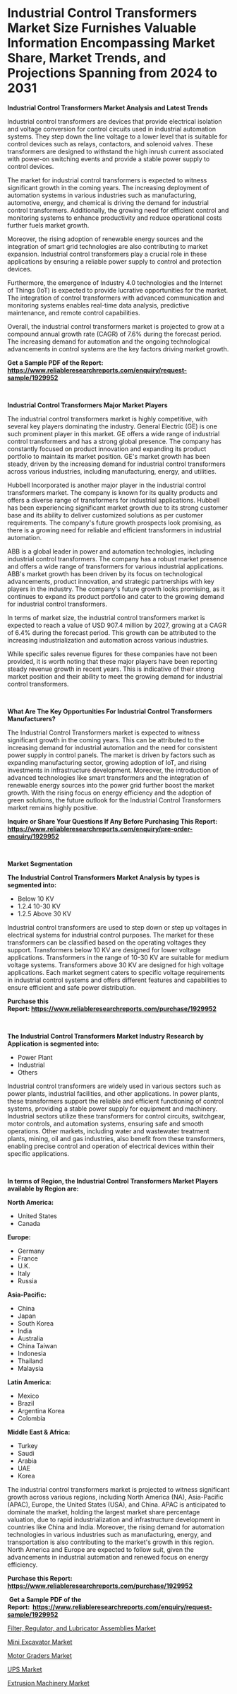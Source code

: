 <p><h1>Industrial Control Transformers Market Size Furnishes Valuable Information Encompassing Market Share, Market Trends, and Projections Spanning from 2024 to 2031</h1></p><p><strong>Industrial Control Transformers Market Analysis and Latest Trends</strong></p>
<p><p>Industrial control transformers are devices that provide electrical isolation and voltage conversion for control circuits used in industrial automation systems. They step down the line voltage to a lower level that is suitable for control devices such as relays, contactors, and solenoid valves. These transformers are designed to withstand the high inrush current associated with power-on switching events and provide a stable power supply to control devices.</p><p>The market for industrial control transformers is expected to witness significant growth in the coming years. The increasing deployment of automation systems in various industries such as manufacturing, automotive, energy, and chemical is driving the demand for industrial control transformers. Additionally, the growing need for efficient control and monitoring systems to enhance productivity and reduce operational costs further fuels market growth.</p><p>Moreover, the rising adoption of renewable energy sources and the integration of smart grid technologies are also contributing to market expansion. Industrial control transformers play a crucial role in these applications by ensuring a reliable power supply to control and protection devices.</p><p>Furthermore, the emergence of Industry 4.0 technologies and the Internet of Things (IoT) is expected to provide lucrative opportunities for the market. The integration of control transformers with advanced communication and monitoring systems enables real-time data analysis, predictive maintenance, and remote control capabilities.</p><p>Overall, the industrial control transformers market is projected to grow at a compound annual growth rate (CAGR) of 7.6% during the forecast period. The increasing demand for automation and the ongoing technological advancements in control systems are the key factors driving market growth.</p></p>
<p><strong>Get a Sample PDF of the Report:&nbsp; <a href="https://www.reliableresearchreports.com/enquiry/request-sample/1929952">https://www.reliableresearchreports.com/enquiry/request-sample/1929952</a></strong></p>
<p>&nbsp;</p>
<p><strong>Industrial Control Transformers Major Market Players</strong></p>
<p><p>The industrial control transformers market is highly competitive, with several key players dominating the industry. General Electric (GE) is one such prominent player in this market. GE offers a wide range of industrial control transformers and has a strong global presence. The company has constantly focused on product innovation and expanding its product portfolio to maintain its market position. GE's market growth has been steady, driven by the increasing demand for industrial control transformers across various industries, including manufacturing, energy, and utilities. </p><p>Hubbell Incorporated is another major player in the industrial control transformers market. The company is known for its quality products and offers a diverse range of transformers for industrial applications. Hubbell has been experiencing significant market growth due to its strong customer base and its ability to deliver customized solutions as per customer requirements. The company's future growth prospects look promising, as there is a growing need for reliable and efficient transformers in industrial automation.</p><p>ABB is a global leader in power and automation technologies, including industrial control transformers. The company has a robust market presence and offers a wide range of transformers for various industrial applications. ABB's market growth has been driven by its focus on technological advancements, product innovation, and strategic partnerships with key players in the industry. The company's future growth looks promising, as it continues to expand its product portfolio and cater to the growing demand for industrial control transformers.</p><p>In terms of market size, the industrial control transformers market is expected to reach a value of USD 907.4 million by 2027, growing at a CAGR of 6.4% during the forecast period. This growth can be attributed to the increasing industrialization and automation across various industries. </p><p>While specific sales revenue figures for these companies have not been provided, it is worth noting that these major players have been reporting steady revenue growth in recent years. This is indicative of their strong market position and their ability to meet the growing demand for industrial control transformers.</p></p>
<p>&nbsp;</p>
<p><strong>What Are The Key Opportunities For Industrial Control Transformers Manufacturers?</strong></p>
<p><p>The Industrial Control Transformers market is expected to witness significant growth in the coming years. This can be attributed to the increasing demand for industrial automation and the need for consistent power supply in control panels. The market is driven by factors such as expanding manufacturing sector, growing adoption of IoT, and rising investments in infrastructure development. Moreover, the introduction of advanced technologies like smart transformers and the integration of renewable energy sources into the power grid further boost the market growth. With the rising focus on energy efficiency and the adoption of green solutions, the future outlook for the Industrial Control Transformers market remains highly positive.</p></p>
<p><strong>Inquire or Share Your Questions If Any Before Purchasing This Report: <a href="https://www.reliableresearchreports.com/enquiry/pre-order-enquiry/1929952">https://www.reliableresearchreports.com/enquiry/pre-order-enquiry/1929952</a></strong></p>
<p>&nbsp;</p>
<p><strong>Market Segmentation</strong></p>
<p><strong>The Industrial Control Transformers Market Analysis by types is segmented into:</strong></p>
<p><ul><li>Below 10 KV</li><li>1.2.4 10-30 KV</li><li>1.2.5 Above 30 KV</li></ul></p>
<p><p>Industrial control transformers are used to step down or step up voltages in electrical systems for industrial control purposes. The market for these transformers can be classified based on the operating voltages they support. Transformers below 10 KV are designed for lower voltage applications. Transformers in the range of 10-30 KV are suitable for medium voltage systems. Transformers above 30 KV are designed for high voltage applications. Each market segment caters to specific voltage requirements in industrial control systems and offers different features and capabilities to ensure efficient and safe power distribution.</p></p>
<p><strong>Purchase this Report:&nbsp;<a href="https://www.reliableresearchreports.com/purchase/1929952">https://www.reliableresearchreports.com/purchase/1929952</a></strong></p>
<p>&nbsp;</p>
<p><strong>The Industrial Control Transformers Market Industry Research by Application is segmented into:</strong></p>
<p><ul><li>Power Plant</li><li>Industrial</li><li>Others</li></ul></p>
<p><p>Industrial control transformers are widely used in various sectors such as power plants, industrial facilities, and other applications. In power plants, these transformers support the reliable and efficient functioning of control systems, providing a stable power supply for equipment and machinery. Industrial sectors utilize these transformers for control circuits, switchgear, motor controls, and automation systems, ensuring safe and smooth operations. Other markets, including water and wastewater treatment plants, mining, oil and gas industries, also benefit from these transformers, enabling precise control and operation of electrical devices within their specific applications.</p></p>
<p>&nbsp;</p>
<p><strong>In terms of Region, the Industrial Control Transformers Market Players available by Region are:</strong></p>
<p>
    <p> <strong> North America: </strong>
        <ul>
            <li>United States</li>
            <li>Canada</li>
        </ul>
        </p> 
    <p> <strong> Europe: </strong>
        <ul>
            <li>Germany</li>
            <li>France</li>
            <li>U.K.</li>
            <li>Italy</li>
            <li>Russia</li>
        </ul>
        </p> 
    <p> <strong> Asia-Pacific: </strong>
        <ul>
            <li>China</li>
            <li>Japan</li>
            <li>South Korea</li>
            <li>India</li>
            <li>Australia</li>
            <li>China Taiwan</li>
            <li>Indonesia</li>
            <li>Thailand</li>
            <li>Malaysia</li>
        </ul>
        </p> 
    <p> <strong> Latin America: </strong>
        <ul>
            <li>Mexico</li>
            <li>Brazil</li>
            <li>Argentina Korea</li>
            <li>Colombia</li>
        </ul>
        </p> 
    <p> <strong> Middle East & Africa: </strong>
        <ul>
            <li>Turkey</li>
            <li>Saudi</li>
            <li>Arabia</li>
            <li>UAE</li>
            <li>Korea</li>
        </ul>
    </p>
    </p>
<p><p>The industrial control transformers market is projected to witness significant growth across various regions, including North America (NA), Asia-Pacific (APAC), Europe, the United States (USA), and China. APAC is anticipated to dominate the market, holding the largest market share percentage valuation, due to rapid industrialization and infrastructure development in countries like China and India. Moreover, the rising demand for automation technologies in various industries such as manufacturing, energy, and transportation is also contributing to the market's growth in this region. North America and Europe are expected to follow suit, given the advancements in industrial automation and renewed focus on energy efficiency.</p></p>
<p><strong>Purchase this Report: <a href="https://www.reliableresearchreports.com/purchase/1929952">https://www.reliableresearchreports.com/purchase/1929952</a></strong></p>
<p>&nbsp;<strong>Get a Sample PDF of the Report:&nbsp;&nbsp;<a href="https://www.reliableresearchreports.com/enquiry/request-sample/1929952">https://www.reliableresearchreports.com/enquiry/request-sample/1929952</a></strong></p>
<p><strong></strong></p>
<p><p><a href="https://github.com/mahnoor2003/Market-Research-Report-List-2/blob/main/filter-regulator-and-lubricator-assemblies-market.md">Filter, Regulator, and Lubricator Assemblies Market</a></p><p><a href="https://github.com/provorikovar/Market-Research-Report-List-2/blob/main/mini-excavator-market.md">Mini Excavator Market</a></p><p><a href="https://github.com/aliciawhite5576/Market-Research-Report-List-2/blob/main/motor-graders-market.md">Motor Graders Market</a></p><p><a href="https://github.com/kipkeeva/Market-Research-Report-List-2/blob/main/ups-market.md">UPS Market</a></p><p><a href="https://github.com/marloy8/Market-Research-Report-List-2/blob/main/extrusion-machinery-market.md">Extrusion Machinery Market</a></p></p>